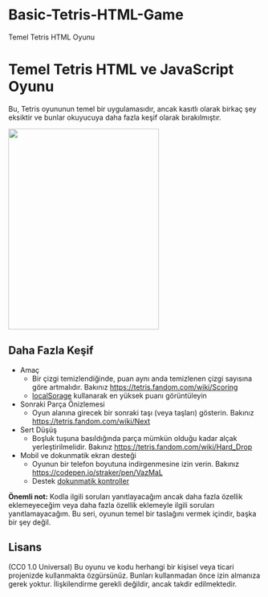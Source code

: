 # Basic-Tetris-HTML-Game
Temel Tetris HTML Oyunu

# Temel Tetris HTML ve JavaScript Oyunu

Bu, Tetris oyununun temel bir uygulamasıdır, ancak kasıtlı olarak birkaç şey eksiktir ve bunlar okuyucuya daha fazla keşif olarak bırakılmıştır.

<img width="300" height="400" alt="" src="https://user-images.githubusercontent.com/2433219/94984518-13818800-050a-11eb-938e-275156f905c8.png">

## Daha Fazla Keşif

- Amaç
  - Bir çizgi temizlendiğinde, puan aynı anda temizlenen çizgi sayısına göre artmalıdır. Bakınız https://tetris.fandom.com/wiki/Scoring
  - [localSorage](https://developer.mozilla.org/en-US/docs/Web/API/Window/localStorage) kullanarak en yüksek puanı görüntüleyin
- Sonraki Parça Önizlemesi
  - Oyun alanına girecek bir sonraki taşı (veya taşları) gösterin. Bakınız https://tetris.fandom.com/wiki/Next
- Sert Düşüş
  - Boşluk tuşuna basıldığında parça mümkün olduğu kadar alçak yerleştirilmelidir. Bakınız https://tetris.fandom.com/wiki/Hard_Drop
- Mobil ve dokunmatik ekran desteği
  - Oyunun bir telefon boyutuna indirgenmesine izin verin. Bakınız https://codepen.io/straker/pen/VazMaL
  - Destek [dokunmatik kontroller](https://developer.mozilla.org/en-US/docs/Web/API/Touch_events)

**Önemli not:** Kodla ilgili soruları yanıtlayacağım ancak daha fazla özellik eklemeyeceğim veya daha fazla özellik eklemeyle ilgili soruları yanıtlamayacağım. Bu seri, oyunun temel bir taslağını vermek içindir, başka bir şey değil.
  
## Lisans

(CC0 1.0 Universal) Bu oyunu ve kodu herhangi bir kişisel veya ticari projenizde kullanmakta özgürsünüz. Bunları kullanmadan önce izin almanıza gerek yoktur. İlişkilendirme gerekli değildir, ancak takdir edilmektedir.


